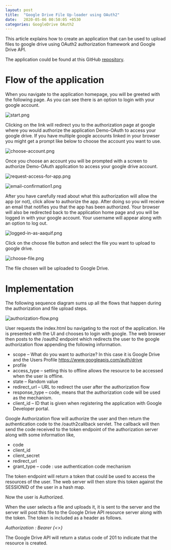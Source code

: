```yaml
---
layout: post
title:  "Google Drive File Up-loader using OAuth2"
date:   2020-05-06 00:50:05 +0530
categories: GoogleDrive OAuth2
---
```


This article explains how to create an application that can be used to upload files to google drive using OAuth2 authorization framework and Google Drive API.

The application could be found at this GitHub [repository](https://github.com/Aaquiff/Demo-OAuth).

# Flow of the application

When you navigate to the application homepage, you will be greeted with the following page. As you can see there is an option to login with your google account.


![start.png](/assets/2020-05-06-google-drive-file-uploader-using-oauth2/start.png "start.png")

Clicking on the link will redirect you to the authorization page at google where you would authorize the application Demo-OAuth to access your google drive. If you have multiple google accounts linked in your browser you might get a prompt like below to choose the account you want to use.

![choose-account.png](/assets/2020-05-06-google-drive-file-uploader-using-oauth2/choose-account.png "choose-account.png")

Once you choose an account you will be prompted with a screen to authorize Demo-OAuth application to access your google drive account.

![request-access-for-app.png](/assets/2020-05-06-google-drive-file-uploader-using-oauth2/request-access-for-app.png "request-access-for-app.png")

![email-confirmation1.png](/assets/2020-05-06-google-drive-file-uploader-using-oauth2/email-confirmation1.png "email-confirmation1.png")

After you have carefully read about what this authorization will allow the app (or not), click allow to authorize the app. After doing so you will receive an email that notifies you that the app has been authorized. Your browser will also be redirected back to the application home page and you will be logged in with your google account. Your username will appear along with an option to log out.

![logged-in-as-aaquif.png](/assets/2020-05-06-google-drive-file-uploader-using-oauth2/logged-in-as-aaquif.png "logged-in-as-aaquif.png")


Click on the choose file button and select the file you want to upload to google drive.

![choose-file.png](/assets/2020-05-06-google-drive-file-uploader-using-oauth2/choose-file.png "choose-file.png")

The file chosen will be uploaded to Google Drive.

# Implementation

The following sequence diagram sums up all the flows that happen during the authorization and file upload steps.


![authorization-flow.png](/assets/2020-05-06-google-drive-file-uploader-using-oauth2/authorization-flow.png "authorization-flow.png")


User requests the index.html bu navigating to the root  of the application. He is presented with the UI and chooses to login with google. The web browser then posts to the /oauth2 endpoint which redirects the user to the google authorization flow appending the following information.

- scope – What do you want to authorize? In this case it is Google Drive and the Users Profile
https://www.googleapis.com/auth/drive
- profile
- access_type – setting this to offline allows the resource to be accessed when the user is offline.
- state – Random value
- redirect_url – URL to redirect  the user after the authorization flow
- response_type – code, means that the authorization code will be used as the mechanism.
- client_id – ID that is given when registering the application with Google Developer portal.

Google Authorization flow will authorize the user and then return the authentication code to the /oauth2callback servlet. The callback will then send the code received to the token endpoint of the authorization server along with some information like,

- code
- client_id
- client_secret
- redirect_url
- grant_type – code : use authentication code mechanism


The token endpoint will return a token that could be used to access the resources of the user. The web server will then store this token against the SESSIONID of the user in a hash map.

Now the user is Authorized.

When the user selects a file and uploads it, it is sent to the server and the server will post this file to the Google Drive API resource server along with the token. The token is included as a header as follows.

*Authorization : Bearer {<<TOKEN>>}*

The Google Drive API will return a status code of 201 to indicate that the resource is created.